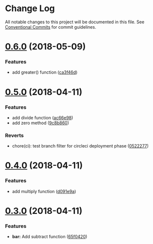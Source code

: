 # Change Log

All notable changes to this project will be documented in this file.
See [Conventional Commits](https://conventionalcommits.org) for commit guidelines.

<a name="0.6.0"></a>
# [0.6.0](https://github.com/arclamp/lerna-tutorial2/compare/v0.5.0...v0.6.0) (2018-05-09)


### Features

* add greater() function ([ca3f46d](https://github.com/arclamp/lerna-tutorial2/commit/ca3f46d))




<a name="0.5.0"></a>
# [0.5.0](https://github.com/arclamp/lerna-tutorial2/compare/v0.4.0...v0.5.0) (2018-04-11)


### Features

* add divide function ([ac66e98](https://github.com/arclamp/lerna-tutorial2/commit/ac66e98))
* add zero method ([9c8b860](https://github.com/arclamp/lerna-tutorial2/commit/9c8b860))


### Reverts

* chore(ci): test branch filter for circleci deployment phase ([0522277](https://github.com/arclamp/lerna-tutorial2/commit/0522277))




<a name="0.4.0"></a>
# [0.4.0](https://github.com/arclamp/lerna-tutorial2/compare/v0.3.0...v0.4.0) (2018-04-11)


### Features

* add multiply function ([d091e9a](https://github.com/arclamp/lerna-tutorial2/commit/d091e9a))




<a name="0.3.0"></a>
# [0.3.0](https://github.com/arclamp/lerna-tutorial2/compare/v0.2.0...v0.3.0) (2018-04-11)


### Features

* **bar:** Add subtract function ([65f0420](https://github.com/arclamp/lerna-tutorial2/commit/65f0420))
